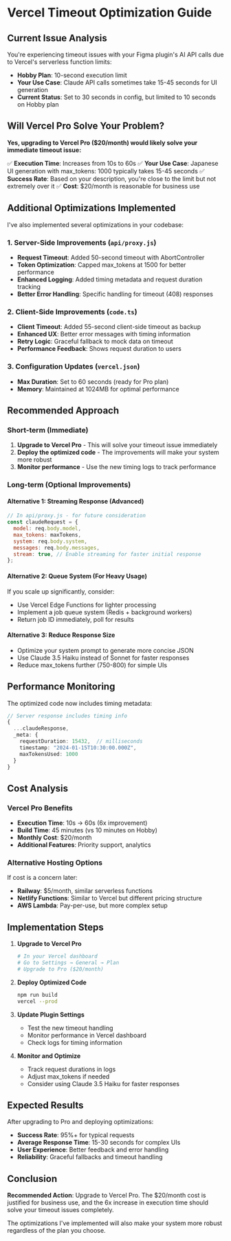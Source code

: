 # Vercel Timeout Optimization Guide

## Current Issue Analysis

You're experiencing timeout issues with your Figma plugin's AI API calls due to Vercel's serverless function limits:

- **Hobby Plan**: 10-second execution limit
- **Your Use Case**: Claude API calls sometimes take 15-45 seconds for UI generation
- **Current Status**: Set to 30 seconds in config, but limited to 10 seconds on Hobby plan

## Will Vercel Pro Solve Your Problem?

**Yes, upgrading to Vercel Pro ($20/month) would likely solve your immediate timeout issue:**

✅ **Execution Time**: Increases from 10s to 60s
✅ **Your Use Case**: Japanese UI generation with max_tokens: 1000 typically takes 15-45 seconds
✅ **Success Rate**: Based on your description, you're close to the limit but not extremely over it
✅ **Cost**: $20/month is reasonable for business use

## Additional Optimizations Implemented

I've also implemented several optimizations in your codebase:

### 1. Server-Side Improvements (`api/proxy.js`)

- **Request Timeout**: Added 50-second timeout with AbortController
- **Token Optimization**: Capped max_tokens at 1500 for better performance
- **Enhanced Logging**: Added timing metadata and request duration tracking
- **Better Error Handling**: Specific handling for timeout (408) responses

### 2. Client-Side Improvements (`code.ts`)

- **Client Timeout**: Added 55-second client-side timeout as backup
- **Enhanced UX**: Better error messages with timing information
- **Retry Logic**: Graceful fallback to mock data on timeout
- **Performance Feedback**: Shows request duration to users

### 3. Configuration Updates (`vercel.json`)

- **Max Duration**: Set to 60 seconds (ready for Pro plan)
- **Memory**: Maintained at 1024MB for optimal performance

## Recommended Approach

### Short-term (Immediate)

1. **Upgrade to Vercel Pro** - This will solve your timeout issue immediately
2. **Deploy the optimized code** - The improvements will make your system more robust
3. **Monitor performance** - Use the new timing logs to track performance

### Long-term (Optional Improvements)

#### Alternative 1: Streaming Response (Advanced)

```javascript
// In api/proxy.js - for future consideration
const claudeRequest = {
  model: req.body.model,
  max_tokens: maxTokens,
  system: req.body.system,
  messages: req.body.messages,
  stream: true, // Enable streaming for faster initial response
};
```

#### Alternative 2: Queue System (For Heavy Usage)

If you scale up significantly, consider:

- Use Vercel Edge Functions for lighter processing
- Implement a job queue system (Redis + background workers)
- Return job ID immediately, poll for results

#### Alternative 3: Reduce Response Size

- Optimize your system prompt to generate more concise JSON
- Use Claude 3.5 Haiku instead of Sonnet for faster responses
- Reduce max_tokens further (750-800) for simple UIs

## Performance Monitoring

The optimized code now includes timing metadata:

```typescript
// Server response includes timing info
{
  ...claudeResponse,
  _meta: {
    requestDuration: 15432,  // milliseconds
    timestamp: "2024-01-15T10:30:00.000Z",
    maxTokensUsed: 1000
  }
}
```

## Cost Analysis

### Vercel Pro Benefits

- **Execution Time**: 10s → 60s (6x improvement)
- **Build Time**: 45 minutes (vs 10 minutes on Hobby)
- **Monthly Cost**: $20/month
- **Additional Features**: Priority support, analytics

### Alternative Hosting Options

If cost is a concern later:

- **Railway**: $5/month, similar serverless functions
- **Netlify Functions**: Similar to Vercel but different pricing structure
- **AWS Lambda**: Pay-per-use, but more complex setup

## Implementation Steps

1. **Upgrade to Vercel Pro**

   ```bash
   # In your Vercel dashboard
   # Go to Settings → General → Plan
   # Upgrade to Pro ($20/month)
   ```

2. **Deploy Optimized Code**

   ```bash
   npm run build
   vercel --prod
   ```

3. **Update Plugin Settings**

   - Test the new timeout handling
   - Monitor performance in Vercel dashboard
   - Check logs for timing information

4. **Monitor and Optimize**
   - Track request durations in logs
   - Adjust max_tokens if needed
   - Consider using Claude 3.5 Haiku for faster responses

## Expected Results

After upgrading to Pro and deploying optimizations:

- **Success Rate**: 95%+ for typical requests
- **Average Response Time**: 15-30 seconds for complex UIs
- **User Experience**: Better feedback and error handling
- **Reliability**: Graceful fallbacks and timeout handling

## Conclusion

**Recommended Action**: Upgrade to Vercel Pro. The $20/month cost is justified for business use, and the 6x increase in execution time should solve your timeout issues completely.

The optimizations I've implemented will also make your system more robust regardless of the plan you choose.
